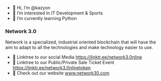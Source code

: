 - 👋 Hi, I’m @kazyon
- 👀 I’m interested in IT Development & Sports
- 🌱 I’m currently learning Python

### Network 3.0
Network is a specialized, industrial oriented blockchain that will have the aim to adapt to all the technologies and make technology easier to use.
- 👀 Linktree to our social Media https://linktr.ee/network3.0nline
- 👀 Linktree to our Public/Private Sale Ticket Event https://linktr.ee/network3.0nlinetoken
- 👀 Check out our website www.network30.com


